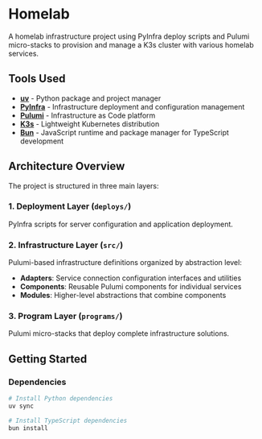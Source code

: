 # Homelab

A homelab infrastructure project using PyInfra deploy scripts and Pulumi micro-stacks to provision and manage a K3s cluster with various homelab services.

## Tools Used

- **[uv](https://github.com/astral-sh/uv)** - Python package and project manager
- **[PyInfra](https://pyinfra.com/)** - Infrastructure deployment and configuration management
- **[Pulumi](https://www.pulumi.com/)** - Infrastructure as Code platform
- **[K3s](https://k3s.io/)** - Lightweight Kubernetes distribution
- **[Bun](https://bun.sh/)** - JavaScript runtime and package manager for TypeScript development

## Architecture Overview

The project is structured in three main layers:

### 1. **Deployment Layer** (`deploys/`)
PyInfra scripts for server configuration and application deployment.

### 2. **Infrastructure Layer** (`src/`)
Pulumi-based infrastructure definitions organized by abstraction level:
- **Adapters**: Service connection configuration interfaces and utilities
- **Components**: Reusable Pulumi components for individual services
- **Modules**: Higher-level abstractions that combine components

### 3. **Program Layer** (`programs/`)
Pulumi micro-stacks that deploy complete infrastructure solutions.

## Getting Started

### Dependencies
```bash
# Install Python dependencies
uv sync

# Install TypeScript dependencies
bun install
```

